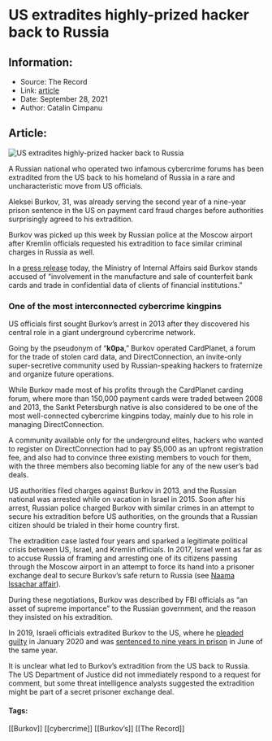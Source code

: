 # US extradites highly-prized hacker back to Russia
### 

## Information:
+ Source: The Record
+ Link: [article](https://therecord.media/us-extradites-highly-prized-hacker-back-to-russia/)
+ Date: September 28, 2021
+ Author: Catalin Cimpanu


## Article:
![US extradites highly-prized hacker back to Russia](https://therecord.media/wp-content/uploads/2021/09/Burkov.jpg)

A Russian national who operated two infamous cybercrime forums has been extradited from the US back to his homeland of Russia in a rare and uncharacteristic move from US officials.


Aleksei Burkov, 31, was already serving the second year of a nine-year prison sentence in the US on payment card fraud charges before authorities surprisingly agreed to his extradition.


Burkov was picked up this week by Russian police at the Moscow airport after Kremlin officials requested his extradition to face similar criminal charges in Russia as well.


In a [press release](https://xn--b1aew.xn--p1ai/news/item/26187705/) today, the Ministry of Internal Affairs said Burkov stands accused of “involvement in the manufacture and sale of counterfeit bank cards and trade in confidential data of clients of financial institutions.”


### One of the most interconnected cybercrime kingpins


US officials first sought Burkov’s arrest in 2013 after they discovered his central role in a giant underground cybercrime network.


Going by the pseudonym of “**k0pa**,” Burkov operated CardPlanet, a forum for the trade of stolen card data, and DirectConnection, an invite-only super-secretive community used by Russian-speaking hackers to fraternize and organize future operations.


While Burkov made most of his profits through the CardPlanet carding forum, where more than 150,000 payment cards were traded between 2008 and 2013, the Sankt Petersburgh native is also considered to be one of the most well-connected cybercrime kingpins today, mainly due to his role in managing DirectConnection.


A community available only for the underground elites, hackers who wanted to register on DirectConnection had to pay $5,000 as an upfront registration fee, and also had to convince three existing members to vouch for them, with the three members also becoming liable for any of the new user’s bad deals.


US authorities filed charges against Burkov in 2013, and the Russian national was arrested while on vacation in Israel in 2015. Soon after his arrest, Russian police charged Burkov with similar crimes in an attempt to secure his extradition before US authorities, on the grounds that a Russian citizen should be trialed in their home country first.


The extradition case lasted four years and sparked a legitimate political crisis between US, Israel, and Kremlin officials. In 2017, Israel went as far as to accuse Russia of framing and arresting one of its citizens passing through the Moscow airport in an attempt to force its hand into a prisoner exchange deal to secure Burkov’s safe return to Russia (see [Naama Issachar affair](https://en.wikipedia.org/wiki/Naama_Issachar_affair)).


During these negotiations, Burkov was described by FBI officials as “an asset of supreme importance” to the Russian government, and the reason they insisted on his extradition.


In 2019, Israeli officials extradited Burkov to the US, where he [pleaded guilty](https://www.justice.gov/opa/pr/russian-national-pleads-guilty-running-online-criminal-marketplace) in January 2020 and was [sentenced to nine years in prison](https://www.justice.gov/opa/pr/russian-national-sentenced-prison-operating-websites-devoted-fraud-and-malicious-cyber) in June of the same year.


It is unclear what led to Burkov’s extradition from the US back to Russia. The US Department of Justice did not immediately respond to a request for comment, but some threat intelligence analysts suggested the extradition might be part of a secret prisoner exchange deal.





#### Tags:
[[Burkov]] [[cybercrime]] [[Burkov’s]] [[The Record]]
